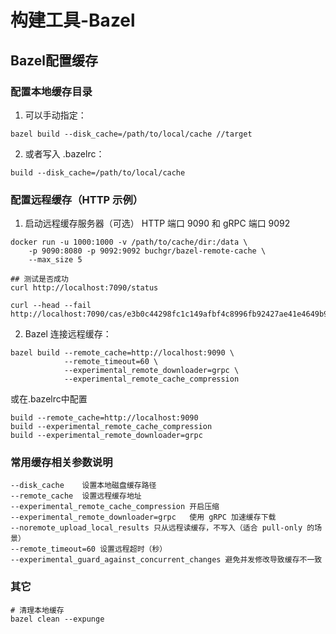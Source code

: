 # 构建工具-Bazel

## Bazel配置缓存 
### 配置本地缓存目录

1. 可以手动指定：

```
bazel build --disk_cache=/path/to/local/cache //target
```
2. 或者写入 .bazelrc：

```
build --disk_cache=/path/to/local/cache
```

### 配置远程缓存（HTTP 示例）
1. 启动远程缓存服务器（可选）
HTTP 端口 9090 和 gRPC 端口 9092
```
docker run -u 1000:1000 -v /path/to/cache/dir:/data \
	-p 9090:8080 -p 9092:9092 buchgr/bazel-remote-cache \
	--max_size 5

## 测试是否成功
curl http://localhost:7090/status

curl --head --fail http://localhost:7090/cas/e3b0c44298fc1c149afbf4c8996fb92427ae41e4649b934ca495991b7852b855
```


2. Bazel 连接远程缓存：
```
bazel build --remote_cache=http://localhost:9090 \
            --remote_timeout=60 \
            --experimental_remote_downloader=grpc \
            --experimental_remote_cache_compression
```
或在.bazelrc中配置
```
build --remote_cache=http://localhost:9090
build --experimental_remote_cache_compression
build --experimental_remote_downloader=grpc
```

### 常用缓存相关参数说明
```
--disk_cache	设置本地磁盘缓存路径
--remote_cache	设置远程缓存地址
--experimental_remote_cache_compression	开启压缩
--experimental_remote_downloader=grpc	使用 gRPC 加速缓存下载
--noremote_upload_local_results	只从远程读缓存，不写入（适合 pull-only 的场景）
--remote_timeout=60	设置远程超时（秒）
--experimental_guard_against_concurrent_changes	避免并发修改导致缓存不一致
```
### 其它
```
# 清理本地缓存
bazel clean --expunge
```